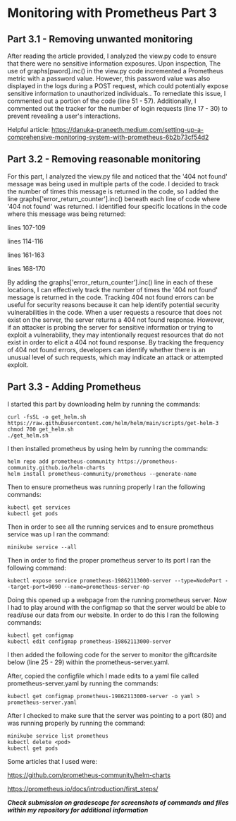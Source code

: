 # Monitoring with Prometheus Part 3

## Part 3.1 - Removing unwanted monitoring
After reading the article provided, I analyzed the view.py code to ensure that there were no sensitive information exposures. Upon inspection, The use of graphs[pword].inc() in the view.py code incremented a Prometheus metric with a password value. However, this password value was also displayed in the logs during a POST request, which could potentially expose sensitive information to unauthorized individuals.. To remediate this issue, I commented out a portion of the code (line 51 - 57). Additionally, I commented out the tracker for the number of login requests (line 17 - 30) to prevent revealing a user's interactions.

Helpful article:
https://danuka-praneeth.medium.com/setting-up-a-comprehensive-monitoring-system-with-prometheus-6b2b73cf54d2


## Part 3.2 - Removing reasonable monitoring
For this part, I analyzed the view.py file and noticed that the '404 not found' message was being used in multiple parts of the code. I decided to track the number of times this message is returned in the code, so I added the line graphs['error_return_counter'].inc() beneath each line of code where '404 not found' was returned.
I identified four specific locations in the code where this message was being returned:

lines 107-109

lines 114-116

lines 161-163

lines 168-170

By adding the graphs['error_return_counter'].inc() line in each of these locations, I can effectively track the number of times the '404 not found' message is returned in the code. 
Tracking 404 not found errors can be useful for security reasons because it can help identify potential security vulnerabilities in the code.
When a user requests a resource that does not exist on the server, the server returns a 404 not found response. However, if an attacker is probing the server for sensitive information or trying to exploit a vulnerability, they may intentionally request resources that do not exist in order to elicit a 404 not found response. By tracking the frequency of 404 not found errors, developers can identify whether there is an unusual level of such requests, which may indicate an attack or attempted exploit.


## Part 3.3 - Adding Prometheus
I started this part by downloading helm by running the commands:
```
curl -fsSL -o get_helm.sh https://raw.githubusercontent.com/helm/helm/main/scripts/get-helm-3
chmod 700 get_helm.sh
./get_helm.sh
```
I then installed prometheus by using helm by running the commands:
```
helm repo add prometheus-community https://prometheus-community.github.io/helm-charts
helm install prometheus-community/prometheus --generate-name
```
Then to ensure prometheus was running properly I ran the following commands:
```
kubectl get services
kubectl get pods
```
Then in order to see all the running services and to ensure prometheus service was up I ran the command:
```
minikube service --all
```
Then in order to find the proper prometheus server to its port I ran the following command:
```
kubectl expose service prometheus-19862113000-server --type=NodePort --target-port=9090 --name=prometheus-server-np
```
Doing this opened up a webpage from the running prometheus server. Now I had to play around with the configmap so that the server would be able to read/use our data from our website. In order to do this I ran the following commands:
```
kubectl get configmap
kubectl edit configmap prometheus-19862113000-server
```
I then added the following code for the server to monitor the giftcardsite below (line 25 - 29) within the prometheus-server.yaml.

After, copied the configfile which I made edits to a yaml file called prometheus-server.yaml by running the commands:
```
kubectl get configmap prometheus-19862113000-server -o yaml > prometheus-server.yaml
```
After I checked to make sure that the server was pointing to a port (80) and was running properly by running the command:
```
minikube service list prometheus
kubectl delete <pod>
kubectl get pods
```
Some articles that I used were:

https://github.com/prometheus-community/helm-charts

https://prometheus.io/docs/introduction/first_steps/

***Check submission on gradescope for screenshots of commands and files within my repository for additional information***
